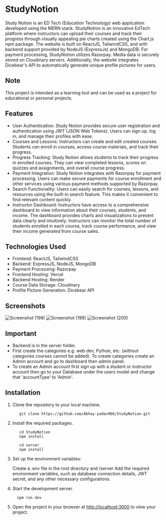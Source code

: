# StudyNotion
Study Notion is an ED Tech (Education Technology) web application developed using the MERN stack. StudyNotion is an innovative EdTech platform where instructors can upload their courses and track their progress through visually appealing pie charts created using the Chart.js npm package. The website is built on ReactJS, TailwindCSS, and with backend support provided by NodeJS (ExpressJs) and MongoDB. For payment processing, StudyNotion utilizes Razorpay. Media data is securely stored on Cloudinary servers. Additionally, the website integrates Dicebear's API to automatically generate unique profile pictures for users.
## Note
This project is intended as a learning tool and can be used as a project for educational or personal projects.
## Features
- User Authentication: Study Notion provides secure user registration and authentication using JWT (JSON Web Tokens). Users can sign up, log in, and manage their profiles with ease.
- Courses and Lessons: Instructors can create and edit created courses. Students can enroll in courses, access course materials, and track their progress.
- Progress Tracking: Study Notion allows students to track their progress in enrolled courses. They can view completed lessons, scores on quizzes and assignments, and overall course progress.
- Payment Integration: Study Notion integrates with Razorpay for payment processing. Users can make secure payments for course enrollment and other services using various payment methods supported by Razorpay.
- Search Functionality: Users can easily search for courses, lessons, and resources using the built-in search feature. This makes it convenient to find relevant content quickly.
- Instructor Dashboard: Instructors have access to a comprehensive dashboard to view information about their courses, students, and income. The dashboard provides charts and visualizations to present data clearly and intuitively. Instructors can monitor the total number of students enrolled in each course, track course performance, and view their income generated from course sales.
## Technologies Used
- Frontend: ReactJS, TailwindCSS
- Backend: ExpressJS, NodeJS, MongoDB
- Payment Processing: Razorpay
- Frontend Hosting: Vercel
- Backend Hosting: Render
- Course Data Storage: Cloudinary
- Profile Picture Generation: Dicebear API
## Screenshots
![Screenshot (198)](https://github.com/Abhay-yadav966/StudyNotion/assets/115336330/9412db4c-0d21-405b-967c-3e39c5c5c534)
![Screenshot (199)](https://github.com/Abhay-yadav966/StudyNotion/assets/115336330/6106d60f-c0c1-43cc-8da5-f88e28d9bd4d)
![Screenshot (200)](https://github.com/Abhay-yadav966/StudyNotion/assets/115336330/b4e0d291-ff35-4332-98c5-6d2f174fe58d)
## Important
- Backend is in the server folder.
- First create the categories e.g. web dev, Python, etc. (without categories courses cannot be added). To create categories create an Admin account and go to dashboard then admin panel.
- To create an Admin account first sign up with a student or instructor account then go to your Database under the users model and change that 'accountType' to 'Admin'.
## Installation
1. Clone the repository to your local machine.
   ```
      git clone https://github.com/Abhay-yadav966/StudyNotion.git
   ```
2. Install the required packages.
   ```
      cd StudyNotion
      npm install

      cd server
      npm install
   ```
3. Set up the environment variables:

   Create a .env file in the root directory and /server Add the required environment variables, such as database connection details, JWT secret, and any other necessary configurations.
4. Start the development server.
   ```
     npm run dev
   ```
5. Open the project in your browser at [http://localhost:3000](http://localhost:3000) to view your project.
